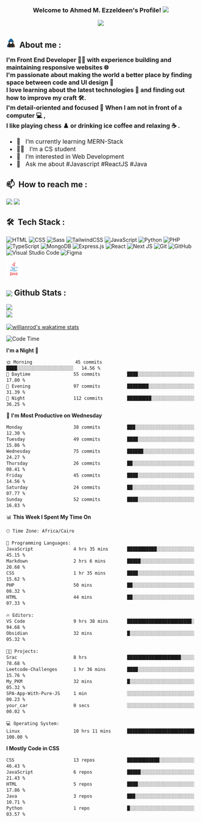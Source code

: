 <h3 align="center">
  Welcome to Ahmed M. Ezzeldeen's Profile!
  <img src="https://media.giphy.com/media/hvRJCLFzcasrR4ia7z/giphy.gif" width="28">
</h3>

<!-- Typing SVG by DenverCoder1 - https://github.com/DenverCoder1/readme-typing-svg -->
<p align="center">
  <a href="https://github.com/DenverCoder1/readme-typing-svg"><img src="https://readme-typing-svg.herokuapp.com/?lines=I'm%20Junior%20Software%20Engineer%20👨‍💻;I'm%20Front-End%20developer;Always%20learning%20new%20things&font=Fira%20Code&center=true&width=440&height=45&color=2196f3&vCenter=true&size=24"></a>
</p>

## <img src ="https://github.com/0xAbdulKhalid/0xAbdulKhalid/raw/main/assets/mdImages/about_me.gif" width=25px> &nbsp;About me :

<p Style="font-size:16px; font-weight:bold; ">
I'm Front End Developer 🧑‍💻 with experience building and maintaining responsive websites 🌐<br>
I'm passionate about making the world a better place by finding space between code and UI design 🎨<br>
I love learning about the latest technologies 🚀 and finding out how to improve my craft 🛠️.<br> I'm detail-oriented and focused 🤏 
When I am not in front of a computer 💻️ ,<br> I like playing chess ♟️ or drinking ice coffee and relaxing ☕️ .
</p>

<ul style="font-size:16px">
<li>🌱 &nbsp; I’m currently learning MERN-Stack</li>
<li>👨‍💻 &nbsp; I’m a CS student</li>
<li>👀 &nbsp; I’m interested in Web Development</li>
<li>💬 &nbsp; Ask me about #Javascript #ReactJS #Java</li>
</ul>

## 📫 &nbsp;How to reach me :

<a href="https://www.linkedin.com/in/ahmed3zzeldeen/" target="_blank"><img src="https://img.shields.io/badge/-Ahmed%20M.%20Ezzeldeen-0077B5?style=for-the-badge&logo=Linkedin&logoColor=white"/></a>
<a href="https://telegram.me/Ahmed3zzeldeen" target="_blank"><img src="https://img.shields.io/badge/-Ahmed%20M.%20Ezzeldeen-0077B5?style=for-the-badge&logo=Telegram&logoColor=white"/></a>

## 🛠 &nbsp;Tech Stack :

![HTML](https://img.shields.io/badge/HTML5-E34F26?style=for-the-badge&logo=html5&logoColor=white) ![CSS](https://img.shields.io/badge/CSS3-1572B6?style=for-the-badge&logo=css3&logoColor=white) ![Sass](https://img.shields.io/badge/Sass-CC6699?style=for-the-badge&logo=sass&logoColor=white) ![TailwindCSS](https://img.shields.io/badge/tailwindcss-%2338B2AC.svg?style=for-the-badge&logo=tailwind-css&logoColor=white) ![JavaScript](https://img.shields.io/badge/JavaScript-323330?style=for-the-badge&logo=javascript&logoColor=F7DF1E)
![Python](https://img.shields.io/badge/Python-FFD43B?style=for-the-badge&logo=python&logoColor=blue) ![PHP](https://img.shields.io/badge/PHP-777BB4?style=for-the-badge&logo=php&logoColor=white) ![TypeScript](https://img.shields.io/badge/typescript-%23007ACC.svg?style=for-the-badge&logo=typescript&logoColor=white) ![MongoDB](https://img.shields.io/badge/MongoDB-%234ea94b.svg?style=for-the-badge&logo=mongodb&logoColor=white) ![Express.js](https://img.shields.io/badge/express.js-%23404d59.svg?style=for-the-badge&logo=express&logoColor=%2361DAFB)
![React](https://img.shields.io/badge/react-%2320232a.svg?style=for-the-badge&logo=react&logoColor=%2361DAFB) ![Next JS](https://img.shields.io/badge/Next-black?style=for-the-badge&logo=next.js&logoColor=white) ![Git](https://img.shields.io/badge/GIT-E44C30?style=for-the-badge&logo=git&logoColor=white) ![GitHub](https://img.shields.io/badge/GitHub-100000?style=for-the-badge&logo=github&logoColor=white) ![Visual Studio Code](https://img.shields.io/badge/VSCode-0078D4?style=for-the-badge&logo=visual%20studio%20code&logoColor=white) ![Figma](https://img.shields.io/badge/figma-%23F24E1E.svg?style=for-the-badge&logo=figma&logoColor=white)&nbsp;

<a href="https://www.java.com" target="_blank"> <img src="https://raw.githubusercontent.com/devicons/devicon/master/icons/java/java-original-wordmark.svg" alt="java" width="40" height="40"/></a>

<!-- ![Figma](https://img.shields.io/badge/figma-05122A.svg?style=for-the-badge&logo=figma&logoColor=white) -->

## <img src = "https://media.giphy.com/media/iY8CRBdQXODJSCERIr/giphy.gif" align="center" width ="30px"> Github Stats :

![](https://github-readme-stats.vercel.app/api?username=Ahmed3zzeldeen&theme=tokyonight&hide_border=false&include_all_commits=false&count_private=false)<br/>
![](https://github-readme-streak-stats.herokuapp.com/?user=Ahmed3zzeldeen&theme=tokyonight&hide_border=false)<br/>

[![willianrod's wakatime stats](https://github-readme-stats.vercel.app/api/wakatime?username=ahmed3zzeldeen&layout=compact)](https://github.com/anuraghazra/github-readme-stats)

<!--START_SECTION:waka-->

![Code Time](http://img.shields.io/badge/Code%20Time-567%20hrs%2015%20mins-blue)

**I'm a Night 🦉**

```text
🌞 Morning                45 commits          ████░░░░░░░░░░░░░░░░░░░░░   14.56 %
🌆 Daytime                55 commits          ████░░░░░░░░░░░░░░░░░░░░░   17.80 %
🌃 Evening                97 commits          ████████░░░░░░░░░░░░░░░░░   31.39 %
🌙 Night                  112 commits         █████████░░░░░░░░░░░░░░░░   36.25 %
```

📅 **I'm Most Productive on Wednesday**

```text
Monday                   38 commits          ███░░░░░░░░░░░░░░░░░░░░░░   12.30 %
Tuesday                  49 commits          ████░░░░░░░░░░░░░░░░░░░░░   15.86 %
Wednesday                75 commits          ██████░░░░░░░░░░░░░░░░░░░   24.27 %
Thursday                 26 commits          ██░░░░░░░░░░░░░░░░░░░░░░░   08.41 %
Friday                   45 commits          ████░░░░░░░░░░░░░░░░░░░░░   14.56 %
Saturday                 24 commits          ██░░░░░░░░░░░░░░░░░░░░░░░   07.77 %
Sunday                   52 commits          ████░░░░░░░░░░░░░░░░░░░░░   16.83 %
```

📊 **This Week I Spent My Time On**

```text
🕑︎ Time Zone: Africa/Cairo

💬 Programming Languages:
JavaScript               4 hrs 35 mins       ███████████░░░░░░░░░░░░░░   45.15 %
Markdown                 2 hrs 6 mins        █████░░░░░░░░░░░░░░░░░░░░   20.68 %
CSS                      1 hr 35 mins        ████░░░░░░░░░░░░░░░░░░░░░   15.62 %
PHP                      50 mins             ██░░░░░░░░░░░░░░░░░░░░░░░   08.32 %
HTML                     44 mins             ██░░░░░░░░░░░░░░░░░░░░░░░   07.33 %

🔥 Editors:
VS Code                  9 hrs 38 mins       ████████████████████████░   94.68 %
Obsidian                 32 mins             █░░░░░░░░░░░░░░░░░░░░░░░░   05.32 %

🐱‍💻 Projects:
Srac                     8 hrs               ████████████████████░░░░░   78.68 %
Leetcode-Challenges      1 hr 36 mins        ████░░░░░░░░░░░░░░░░░░░░░   15.76 %
My_PKM                   32 mins             █░░░░░░░░░░░░░░░░░░░░░░░░   05.32 %
SPA-App-With-Pure-JS     1 min               ░░░░░░░░░░░░░░░░░░░░░░░░░   00.23 %
your_car                 0 secs              ░░░░░░░░░░░░░░░░░░░░░░░░░   00.02 %

💻 Operating System:
Linux                    10 hrs 11 mins      █████████████████████████   100.00 %
```

**I Mostly Code in CSS**

```text
CSS                      13 repos            ████████████░░░░░░░░░░░░░   46.43 %
JavaScript               6 repos             █████░░░░░░░░░░░░░░░░░░░░   21.43 %
HTML                     5 repos             ████░░░░░░░░░░░░░░░░░░░░░   17.86 %
Java                     3 repos             ███░░░░░░░░░░░░░░░░░░░░░░   10.71 %
Python                   1 repo              █░░░░░░░░░░░░░░░░░░░░░░░░   03.57 %
```

<!--END_SECTION:waka-->
